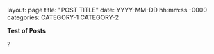 layout: page
title: "POST TITLE"
date: YYYY-MM-DD hh:mm:ss -0000
categories: CATEGORY-1 CATEGORY-2

**Test of Posts**

?
